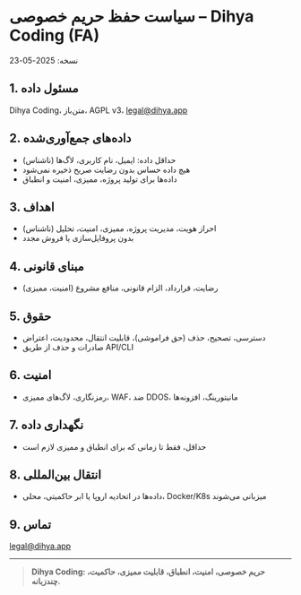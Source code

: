 # سیاست حفظ حریم خصوصی – Dihya Coding (FA)

نسخه: 2025-05-23

## 1. مسئول داده
Dihya Coding، متن‌باز، AGPL v3، legal@dihya.app

## 2. داده‌های جمع‌آوری‌شده
- حداقل داده: ایمیل، نام کاربری، لاگ‌ها (ناشناس)
- هیچ داده حساس بدون رضایت صریح ذخیره نمی‌شود
- داده‌ها برای تولید پروژه، ممیزی، امنیت و انطباق

## 3. اهداف
- احراز هویت، مدیریت پروژه، ممیزی، امنیت، تحلیل (ناشناس)
- بدون پروفایل‌سازی یا فروش مجدد

## 4. مبنای قانونی
- رضایت، قرارداد، الزام قانونی، منافع مشروع (امنیت، ممیزی)

## 5. حقوق
- دسترسی، تصحیح، حذف (حق فراموشی)، قابلیت انتقال، محدودیت، اعتراض
- صادرات و حذف از طریق API/CLI

## 6. امنیت
- رمزنگاری، لاگ‌های ممیزی، WAF، ضد DDOS، مانیتورینگ، افزونه‌ها

## 7. نگهداری داده
- حداقل، فقط تا زمانی که برای انطباق و ممیزی لازم است

## 8. انتقال بین‌المللی
- داده‌ها در اتحادیه اروپا یا ابر حاکمیتی، محلی، Docker/K8s میزبانی می‌شوند

## 9. تماس
legal@dihya.app

---

> **Dihya Coding: حریم خصوصی، امنیت، انطباق، قابلیت ممیزی، حاکمیت، چندزبانه.**
